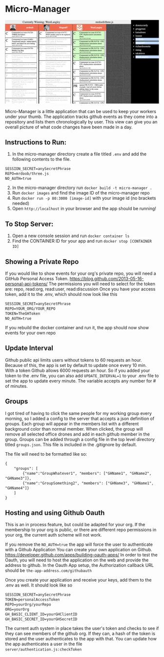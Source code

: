#    Micro-Manager

![Micro-Manager](https://raw.githubusercontent.com/bakenator/micro-manager/master/public/example.png)

Micro-Manager is a little application that can be used to keep your workers under your thumb.
The application tracks github events as they come into a repository and lists them chronologically by user.
This view can give you an overall picture of what code changes have been made in a day.

## Instructions to Run:

1. In the micro-manager directory create a file titled `.env` and add the following contents to the file.

```
SESSION_SECRET=anySecretPhrase
REPO=mrdoob/three.js
NO_AUTH=true
```

2. In the micro-manager directory run `docker build -t micro-manager .`
3. Run `docker images` and find the image ID of the micro-manager repo
4. Run `docker run -p 80:3000 [image-id]` with your image id (no brackets needed)
5. Open `http://localhost` in your browser and the app should be running!


## To Stop Server:

1. Open a new console session and run `docker container ls`
2. Find the CONTAINER ID for your app and run `docker stop [CONTAINER ID]`


## Showing a Private Repo

If you would like to show events for your org's private repo, you will need a GitHub Personal Access Token.
https://blog.github.com/2013-05-16-personal-api-tokens/
The permissions you will need to select for the token are: repo, read:org, read:user, read:discussion
Once you have your access token, add it to the .env, which should now look like this
```
SESSION_SECRET=anySecretPhrase
REPO=YOUR_ORG/YOUR_REPO
TOKEN=TheGHToken
NO_AUTH=true
```

If you rebuild the docker container and run it, the app should now show events for your own repo

## Update Interval

Github public api limits users without tokens to 60 requests an hour.  Because of this, the app is set by default to update once every 10 min.  
With a token Github allows 6000 requests an hour.  So if you added your token to the .env file, you can also add
`UPDATE_INTERVAL=1` 
to your .env file to set the app to update every minute.  The variable accepts any number for # of minutes.


## Groups

I got tired of having to click the same people for my working group every morning, so I added a config to the server that accepts a json definition of groups.  Each group will appear in the members list with a different background color than normal member.  When clicked, the group will remove all selected office drones and add in each github member in the group.
Groups can be added through a config file in the top level directory titled `groups.json`.  This file is included in the .gitignore by default.

The file will need to be formatted like so:
```
{
	"groups": [
		{"name":"GroupWhatever1", "members": ["GHName1", "GHName2", "GHName3"]},
		{"name":"GroupSomething2", "members": ["GHName3", "GHName1", "GHName4"]}
	]
}
```


## Hosting and using Github Oauth

This is an in process feature, but could be adapted for your org.
If the membership to your org is public, or there are different repo permissions in your org, the current auth scheme will not work.

If you remove the `NO_AUTH=true` the app will force the user to authenticate with a Github Application
You can create your own application on Github. https://developer.github.com/apps/building-oauth-apps/
In order to test the Oauth, you will need to host the application on the web and provide the address to github.
In the Oauth App setup, the Authorization callback URL should be `the-app-address.com/githubauth`

Once you create your application and receive your keys, add them to the .env as well.  It should look like so
```
SESSION_SECRET=anySecretPhrase
TOKEN=personalAccessToken
REPO=yourOrg/yourRepo
ORG=yourOrg
GH_BASIC_CLIENT_ID=yourGHClientID
GH_BASIC_SECRET_ID=yourGHSecretID
```

The current auth system in place takes the user's token and checks to see if they can see members of the github org.  If they can, a hash of the token is stored and the user authenticates to the app with that.  You can update how the app authenticates a user in the file `server/authentication.js:checkToken`
